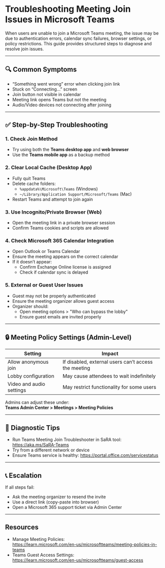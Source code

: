 # Troubleshooting Meeting Join Issues in Microsoft Teams

When users are unable to join a Microsoft Teams meeting, the issue may be due to authentication errors, calendar sync failures, browser settings, or policy restrictions. This guide provides structured steps to diagnose and resolve join issues.

---

## 🔍 Common Symptoms

- “Something went wrong” error when clicking join link
- Stuck on “Connecting…” screen
- Join button not visible in calendar
- Meeting link opens Teams but not the meeting
- Audio/Video devices not connecting after joining

---

## ✅ Step-by-Step Troubleshooting

### 1. Check Join Method

- Try using both the **Teams desktop app** and **web browser**
- Use the **Teams mobile app** as a backup method

### 2. Clear Local Cache (Desktop App)

- Fully quit Teams
- Delete cache folders:
  - `%appdata%\Microsoft\Teams` (Windows)
  - `~/Library/Application Support/Microsoft/Teams` (Mac)
- Restart Teams and attempt to join again

### 3. Use Incognito/Private Browser (Web)

- Open the meeting link in a private browser session
- Confirm Teams cookies and scripts are allowed

### 4. Check Microsoft 365 Calendar Integration

- Open Outlook or Teams Calendar
- Ensure the meeting appears on the correct calendar
- If it doesn’t appear:
  - Confirm Exchange Online license is assigned
  - Check if calendar sync is delayed

### 5. External or Guest User Issues

- Guest may not be properly authenticated
- Ensure the meeting organizer allows guest access
- Organizer should:
  - Open meeting options > "Who can bypass the lobby"
  - Ensure guest emails are invited properly

---

## 🔒 Meeting Policy Settings (Admin-Level)

| Setting | Impact |
|---------|--------|
| Allow anonymous join | If disabled, external users can’t access the meeting |
| Lobby configuration | May cause attendees to wait indefinitely |
| Video and audio settings | May restrict functionality for some users |

Admins can adjust these under:  
**Teams Admin Center > Meetings > Meeting Policies**

---

## 🧪 Diagnostic Tips

- Run Teams Meeting Join Troubleshooter in SaRA tool: https://aka.ms/SaRA-Teams
- Try from a different network or device
- Ensure Teams service is healthy: https://portal.office.com/servicestatus

---

## 📞 Escalation

If all steps fail:

- Ask the meeting organizer to resend the invite
- Use a direct link (copy-paste into browser)
- Open a Microsoft 365 support ticket via Admin Center

---

## Resources

- Manage Meeting Policies:  
  https://learn.microsoft.com/en-us/microsoftteams/meeting-policies-in-teams
- Teams Guest Access Settings:  
  https://learn.microsoft.com/en-us/microsoftteams/guest-access